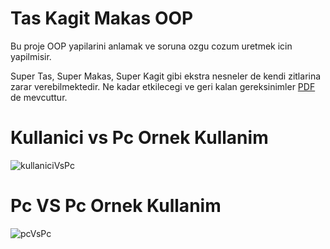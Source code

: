 # Tas Kagit Makas OOP

Bu proje OOP yapilarini anlamak ve soruna ozgu cozum uretmek icin yapilmisir.

Super Tas, Super Makas, Super Kagit gibi ekstra nesneler de kendi zitlarina zarar verebilmektedir. Ne kadar etkilecegi ve geri kalan gereksinimler <a href="https://github.com/mstfackgz2/Java-Swing-Tas-Kagit-Makas-Oyun/blob/main/mission_paper.pdf" target="_blank">PDF</a> de mevcuttur.

# Kullanici vs Pc Ornek Kullanim

![kullaniciVsPc](https://github.com/user-attachments/assets/9e20d5bb-978a-436d-ab1d-748ef65a8170)


# Pc VS Pc Ornek Kullanim

![pcVsPc](https://github.com/user-attachments/assets/ede91e2d-85e7-4944-b7cf-7b0a58b7de34)
